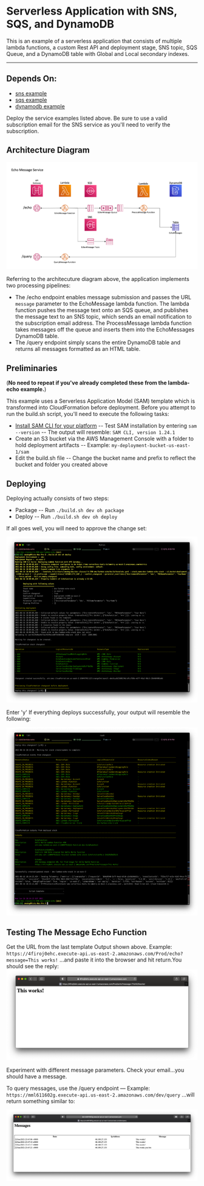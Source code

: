 # Serverless Application with SNS, SQS, and DynamoDB

This is an example of a serverless application that consists of multiple lambda functions, a custom Rest API and deployment stage, SNS topic, SQS Queue, and a DynamoDB table with Global and Local secondary indexes.

---

## Depends On: </br>
- <a href="../sns">sns example</a> </br>
- <a href="../sqs">sqs example</a> </br>
- <a href="../dynamodb">dynamodb example</a> </br>




Deploy the service examples listed above. Be sure to use a valid subscription email for the SNS service as you'll need to verify the subscription.

## Architecture Diagram
<img src="diagrams/MessageEchoServiceArchitecture.png"/>

Referring to the architecuture diagram above, the application implements two processing pipelines:
- The /echo endpoint enables message submission and passes the URL `message` parameter to the EchoMessage lambda function. The lambda function pushes the message text onto an SQS queue, and publishes the message text to an SNS topic, which sends an email notification to the subscription email address. The ProcessMessage lambda function takes messages off the queue and inserts them into the EchoMessages DynamoDB table.
- The /query endpoint simply scans the entire DynamoDB table and returns all messages formatted as an HTML table.


## Preliminaries
(**No need to repeat if you've already completed these from the lambda-echo example.**)

This example uses a Serverless Application Model (SAM) template which is transformed into CloudFormation before deployment. Before you attempt to run the build.sh script, you'll need to execute the following tasks:

- <a href="https://docs.aws.amazon.com/serverless-application-model/latest/developerguide/serverless-sam-cli-install.html">Install SAM CLI for your platform</a>
-- Test SAM installation by entering `sam --version`
-- The output will resemble: `SAM CLI, version 1.24.1`
- Create an S3 bucket via the AWS Management Console with a folder to hold deployment artifacts
-- Example: `my-deployment-bucket-us-east-1/sam`
- Edit the build.sh file
-- Change the bucket name and prefix to reflect the bucket and folder you created above

## Deploying

Deploying actually consists of two steps:
- Package
-- Run `./build.sh dev oh package`
- Deploy
-- Run `./build.sh dev oh deploy`

If all goes well, you will need to approve the change set:

<img src="diagrams/Deploying.png"></img>

Enter 'y'
If everything deploys successfully, your output will resemble the following:

<img src="diagrams/Success.png"></img>


## Testing The Message Echo Function
Get the URL from the last template Output shown above.
Example:
`https://4firoj0ehc.execute-api.us-east-2.amazonaws.com/Prod/echo?message=This works!`
...and paste it into the browser and hit return.You should see the reply:
<img src="diagrams/ThisWorks.png"></img>

Experiment with different message parameters. Check your email...you should have a message.

To query messages, use the /query endpoint — Example: `https://mml611602g.execute-api.us-east-2.amazonaws.com/dev/query` ...will return something similar to:

<img src="diagrams/QueryMessages.png"></img>
